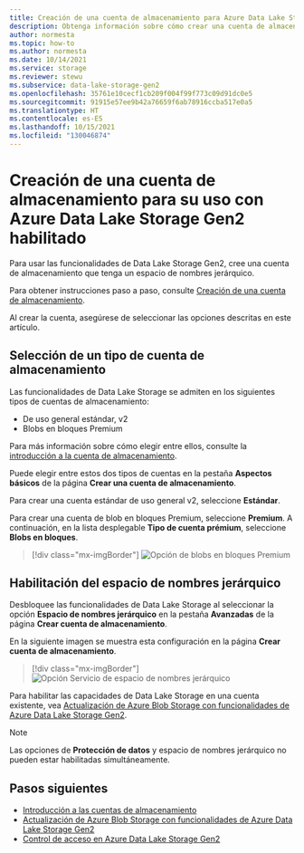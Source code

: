 ```yaml
---
title: Creación de una cuenta de almacenamiento para Azure Data Lake Storage Gen2
description: Obtenga información sobre cómo crear una cuenta de almacenamiento para su uso con Azure Data Lake Storage Gen2.
author: normesta
ms.topic: how-to
ms.author: normesta
ms.date: 10/14/2021
ms.service: storage
ms.reviewer: stewu
ms.subservice: data-lake-storage-gen2
ms.openlocfilehash: 35761e10cecf1cb209f004f99f773c09d91dc0e5
ms.sourcegitcommit: 91915e57ee9b42a76659f6ab78916ccba517e0a5
ms.translationtype: HT
ms.contentlocale: es-ES
ms.lasthandoff: 10/15/2021
ms.locfileid: "130046874"
---
```

# <a name="create-a-storage-account-to-use-with-azure-data-lake-storage-gen2"></a>Creación de una cuenta de almacenamiento para su uso con Azure Data Lake Storage Gen2 habilitado

Para usar las funcionalidades de Data Lake Storage Gen2, cree una cuenta de almacenamiento que tenga un espacio de nombres jerárquico.

Para obtener instrucciones paso a paso, consulte [Creación de una cuenta de almacenamiento](../common/storage-account-create.md?toc=%2Fazure%2Fstorage%2Fblobs%2Ftoc.json).

Al crear la cuenta, asegúrese de seleccionar las opciones descritas en este artículo.

## <a name="choose-a-storage-account-type"></a>Selección de un tipo de cuenta de almacenamiento

Las funcionalidades de Data Lake Storage se admiten en los siguientes tipos de cuentas de almacenamiento:

- De uso general estándar, v2
- Blobs en bloques Premium

Para más información sobre cómo elegir entre ellos, consulte la [introducción a la cuenta de almacenamiento](../common/storage-account-overview.md?toc=%2Fazure%2Fstorage%2Fblobs%2Ftoc.json).

Puede elegir entre estos dos tipos de cuentas en la pestaña **Aspectos básicos** de la página **Crear una cuenta de almacenamiento**.

Para crear una cuenta estándar de uso general v2, seleccione **Estándar**.

Para crear una cuenta de blob en bloques Premium, seleccione **Premium**. A continuación, en la lista desplegable **Tipo de cuenta prémium**, seleccione **Blobs en bloques**.

> [!div class="mx-imgBorder"]
> ![Opción de blobs en bloques Premium](./media/create-data-lake-storage-account/premium-block-blob-option.png)

## <a name="enable-the-hierarchical-namespace"></a>Habilitación del espacio de nombres jerárquico

Desbloquee las funcionalidades de Data Lake Storage al seleccionar la opción **Espacio de nombres jerárquico** en la pestaña **Avanzadas** de la página **Crear cuenta de almacenamiento**. 

En la siguiente imagen se muestra esta configuración en la página **Crear cuenta de almacenamiento**.

> [!div class="mx-imgBorder"]
> ![Opción Servicio de espacio de nombres jerárquico](./media/create-data-lake-storage-account/hierarchical-namespace-feature.png)

Para habilitar las capacidades de Data Lake Storage en una cuenta existente, vea [Actualización de Azure Blob Storage con funcionalidades de Azure Data Lake Storage Gen2](upgrade-to-data-lake-storage-gen2-how-to.md).

> [!NOTE]
> Las opciones de **Protección de datos** y espacio de nombres jerárquico no pueden estar habilitadas simultáneamente.

## <a name="next-steps"></a>Pasos siguientes

- [Introducción a las cuentas de almacenamiento](../common/storage-account-overview.md)
- [Actualización de Azure Blob Storage con funcionalidades de Azure Data Lake Storage Gen2](upgrade-to-data-lake-storage-gen2-how-to.md)
- [Control de acceso en Azure Data Lake Storage Gen2](data-lake-storage-access-control.md)

